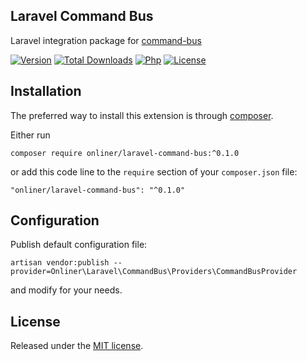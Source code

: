 Laravel Command Bus
---------------

Laravel integration package for [command-bus](https://github.com/onliner/command-bus) 

[![Version][version-badge]][version-link]
[![Total Downloads][downloads-badge]][downloads-link]
[![Php][php-badge]][php-link]
[![License][license-badge]](LICENSE)

Installation
------------

The preferred way to install this extension is through [composer](http://getcomposer.org/download/).

Either run

```shell
composer require onliner/laravel-command-bus:^0.1.0
```

or add this code line to the `require` section of your `composer.json` file:

```
"onliner/laravel-command-bus": "^0.1.0"
```

Configuration
------------

Publish default configuration file:

```shell
artisan vendor:publish --provider=Onliner\Laravel\CommandBus\Providers\CommandBusProvider
```

and modify for your needs.

License
-------

Released under the [MIT license](LICENSE).


[version-badge]:    https://img.shields.io/packagist/v/onliner/laravel-command-bus.svg
[version-link]:     https://packagist.org/packages/onliner/laravel-command-bus
[downloads-badge]:  https://poser.pugx.org/onliner/laravel-command-bus/downloads.png
[downloads-link]:   https://packagist.org/packages/onliner/laravel-command-bus
[php-badge]:        https://img.shields.io/badge/php-7.2+-brightgreen.svg
[php-link]:         https://www.php.net/
[license-badge]:    https://img.shields.io/badge/license-MIT-brightgreen.svg
